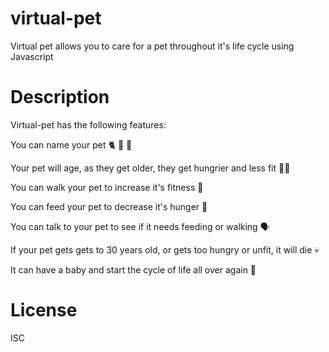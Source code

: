 # virtual-pet
Virtual pet allows you to care for a pet throughout it's life cycle using Javascript

# Description

Virtual-pet has the following features:

You can name your pet 🐈 🐶 🐠

Your pet will age, as they get older, they get hungrier and less fit 😮‍💨

You can walk your pet to increase it's fitness 🐾

You can feed your pet to decrease it's hunger 🥩

You can talk to your pet to see if it needs feeding or walking 🗣️

If your pet gets gets to 30 years old, or gets too hungry or unfit, it will die 💀

It can have a baby and start the cycle of life all over again  👶 

# License

ISC